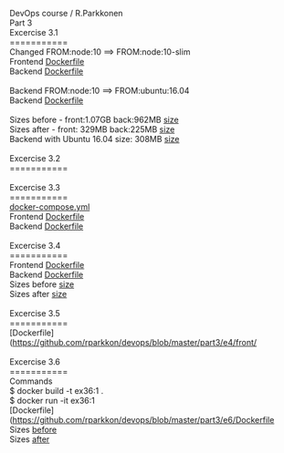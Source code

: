 DevOps course / R.Parkkonen
<BR>Part 3
<BR>
Excercise 3.1
<BR>===========
<BR>Changed FROM:node:10 ==> FROM:node:10-slim
<BR>Frontend [Dockerfile](https://github.com/rparkkon/devops/blob/master/part3/e1/front/Dockerfile)
<BR>Backend [Dockerfile](https://github.com/rparkkon/devops/blob/master/part3/e1/back/Dockerfile.node)
<BR>
<BR>Backend FROM:node:10 ==> FROM:ubuntu:16.04
<BR>Backend [Dockerfile](https://github.com/rparkkon/devops/blob/master/part3/e1/back/Dockerfile)
<BR>
<BR>Sizes before - front:1.07GB back:962MB [size](https://github.com/rparkkon/devops/blob/master/part3/e1/size0.txt)
<BR>Sizes after -  front: 329MB back:225MB [size](https://github.com/rparkkon/devops/blob/master/part3/e1/size1.txt)
<BR>Backend with Ubuntu 16.04 size: 308MB [size](https://github.com/rparkkon/devops/blob/master/part3/e1/size2.txt)
<BR>
<BR>Excercise 3.2 
<BR>===========
<BR>
<BR>Excercise 3.3
<BR>===========
<BR>[docker-compose.yml](https://github.com/rparkkon/devops/blob/master/part3/e3/docker-compose.yml)
<BR>Frontend [Dockerfile](https://github.com/rparkkon/devops/blob/master/part3/e3/front/Dockerfile)
<BR>Backend [Dockerfile](https://github.com/rparkkon/devops/blob/master/part3/e3/back/Dockerfile)
<BR>
<BR>Excercise 3.4
<BR>===========
<BR>Frontend [Dockerfile](https://github.com/rparkkon/devops/blob/master/part3/e4/front/Dockerfile)
<BR>Backend [Dockerfile](https://github.com/rparkkon/devops/blob/master/part3/e4/back/Dockerfile)
<BR>Sizes before [size](https://github.com/rparkkon/devops/blob/master/part3/e4/size0.txt)
<BR>Sizes after  [size](https://github.com/rparkkon/devops/blob/master/part3/e4/size1.txt)
<BR>
<BR>Excercise 3.5
<BR>===========
<BR>[Dockerfile](https://github.com/rparkkon/devops/blob/master/part3/e4/front/
<BR>
<BR>Excercise 3.6
<BR>===========
<BR>Commands
<BR> $ docker build -t ex36:1 .
<BR> $ docker run -it ex36:1
<BR>[Dockerfile](https://github.com/rparkkon/devops/blob/master/part3/e6/Dockerfile
<BR>Sizes [before](https://github.com/rparkkon/devops/blob/master/part3/e6/size0.txt)
<BR>Sizes [after](https://github.com/rparkkon/devops/blob/master/part3/e6/size1.txt)
